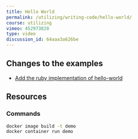```yaml
---
title: Hello World
permalink: /utilizing/writing-code/hello-world/
course: utilizing
vimeo: 452973828
type: video
discussion_id: 64aaa3a626be
---
```


## Changes to the examples
* [Add the ruby implementation of hello-world](https://github.com/learndocker/docker_examples/commit/8a73f24)

## Resources
### Commands

```sh
docker image build -t demo
docker container run demo
```

